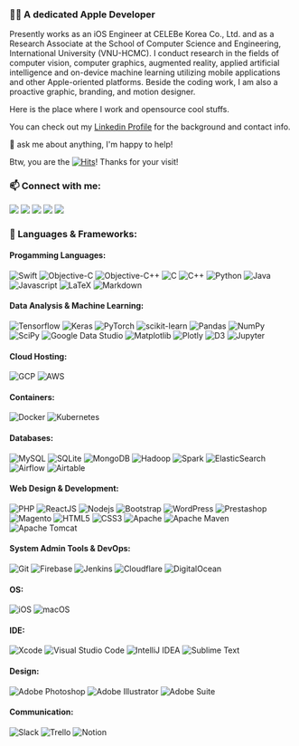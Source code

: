 ### 👨‍💻 A dedicated Apple Developer

<!--
**verny-tran/verny-tran** is a ✨ _special_ ✨ repository because its `README.md` (this file) appears on your GitHub profile.

Here are some ideas to get you started:

- 🔭 I’m currently working on ...
- 🌱 I’m currently learning ...
- 👯 I’m looking to collaborate on ...
- 🤔 I’m looking for help with ...
- 💬 Ask me about ...
- 📫 How to reach me: ...
- 😄 Pronouns: ...
- ⚡ Fun fact: ...
-->

Presently works as an iOS Engineer at CELEBe Korea Co., Ltd. and as a Research Associate at the School of Computer Science and Engineering, International University (VNU-HCMC). I conduct research in the fields of computer vision, computer graphics, augmented reality, applied artificial intelligence and on-device machine learning utilizing mobile applications and other Apple-oriented platforms. Beside the coding work, I am also a proactive graphic, branding, and motion designer.

Here is the place where I work and opensource cool stuffs.

You can check out my [Linkedin Profile](https://www.linkedin.com/in/tomhuynhsg/) for the background and contact info.

💬 ask me about anything, I'm happy to help!

Btw, you are the [![Hits](https://hits.seeyoufarm.com/api/count/incr/badge.svg?url=https%3A%2F%2Fgithub.com%2Fverny-tran&count_bg=%233D3DFF&title_bg=%23E61E2A&icon=coveralls.svg&icon_color=%23FFFFFF&title=visitors&edge_flat=false)](https://hits.seeyoufarm.com)! Thanks for your visit!


### 📫 Connect with me:
<a href="mailto:vernytran@icloud.com"><img src="https://img.shields.io/badge/iCloud-%23000000?&logo=icloud&logoColor=white" /></a>
<a href="mailto:vernytran@gmail.com"><img src="https://img.shields.io/badge/Gmail-%23D14836.svg?&logo=gmail&logoColor=white" /></a>
<a href="https://www.linkedin.com/in/vernytran/"><img src="https://img.shields.io/badge/LinkedIn-%230077B5.svg?&logo=linkedin&logoColor=white" /></a>
<a href="https://github.com/verny-tran"><img src="https://img.shields.io/badge/GitHub-800080.svg?&logo=github&logoColor=white" /></a>
<a href="https://www.facebook.com/verniusovich"><img src="https://img.shields.io/badge/Facebook-%233B5998.svg?&logo=facebook&logoColor=white" /></a>


### 🔨 Languages & Frameworks:

#### Progamming Languages:
![Swift](https://img.shields.io/badge/Swift-FA7343?logo=swift&logoColor=white)
![Objective-C](https://img.shields.io/badge/Objective--C-%233A95E3?logo=apple&logoColor=white)
![Objective-C++](https://img.shields.io/badge/Objective--C++-5e5086?logo=apple&logoColor=white)
![C](https://custom-icon-badges.herokuapp.com/badge/C-03599C?logo=c-in-hexagon&logoColor=white)
![C++](https://custom-icon-badges.herokuapp.com/badge/C++-9C033A?logo=cpp2&logoColor=white)
![Python](https://img.shields.io/badge/Python-14354C?logo=python&logoColor=white)
![Java](https://img.shields.io/badge/Java-%23ED8B00?logo=openjdk&logoColor=white)
![Javascript](https://img.shields.io/badge/JavaScript-%23E34F26.svg?logo=javascript&logoColor=white)
![LaTeX](https://img.shields.io/badge/LaTeX-%23008080?logo=latex&logoColor=white)
![Markdown](https://img.shields.io/badge/Markdown-%23000000?logo=markdown&logoColor=white)

#### Data Analysis & Machine Learning:
![Tensorflow](https://img.shields.io/badge/-Tensorflow-%23FF6F00?logo=tensorflow&logoColor=white)
![Keras](https://img.shields.io/badge/Keras%20-%23D00000.svg?logo=Keras&logoColor=white)
![PyTorch](https://img.shields.io/badge/Pytorch%20-ef4b28.svg?logo=Pytorch&logoColor=white)
![scikit-learn](https://img.shields.io/badge/scikit--learn-3191c3.svg?logo=scikit-learn&logoColor=white)
![Pandas](https://img.shields.io/badge/pandas-%23150458.svg?logo=pandas&logoColor=white)
![NumPy](https://img.shields.io/badge/numpy-%23013243.svg?logo=numpy&logoColor=white)
![SciPy](https://img.shields.io/badge/SciPy-%230C55A5.svg?logo=scipy&logoColor=%white)
![Google Data Studio](https://img.shields.io/badge/Google_Data_Studio-3366d0?logo=google-data-studio&logoColor=white)
![Matplotlib](https://img.shields.io/badge/Matplotlib-11557c.svg?logo=Matplotlib&logoColor=white)
![Plotly](https://img.shields.io/badge/Plotly-%233F4F75.svg?logo=plotly&logoColor=white)
![D3](https://img.shields.io/badge/-D3.js-f89d43?logo=d3.js&logoColor=white)
![Jupyter](https://img.shields.io/badge/-jupyter_notebook-%23f37626.svg?logo=jupyter&logoColor=white)

#### Cloud Hosting:
![GCP](https://img.shields.io/badge/-Google_Cloud_Platform-1a73e8?logo=google-cloud&logoColor=white)
![AWS](https://img.shields.io/badge/-Amazon_Web_Services-f29100?logo=amazonaws&logoColor=white)

#### Containers:
![Docker](https://img.shields.io/badge/-Docker-46a2f1?logo=docker&logoColor=white)
![Kubernetes](https://img.shields.io/badge/-Kubernetes-326ce5?logo=kubernetes&logoColor=white)

#### Databases:
![MySQL](https://img.shields.io/badge/-MySQL-F29111?logo=MySQL&logoColor=white)
![SQLite](https://img.shields.io/badge/SQLite-07405e.svg?logo=sqlite&logoColor=white)
![MongoDB](https://img.shields.io/badge/MongoDB-4ea94b.svg?logo=mongodb&logoColor=white)
![Hadoop](https://img.shields.io/badge/Hadoop-f7f700.svg?logo=hadoop&logoColor=white)
![Spark](https://img.shields.io/badge/Spark-db571b.svg?logo=apachespark&logoColor=white)
![ElasticSearch](https://img.shields.io/badge/-ElasticSearch-005571?logo=elasticsearch)
![Airflow](https://img.shields.io/badge/Airflow-017CEE?logo=Apache%20Airflow&logoColor=white)
![Airtable](https://img.shields.io/badge/Airtable-18BFFF?logo=Airtable&logoColor=white)


#### Web Design & Development:
![PHP](https://img.shields.io/badge/PHP-777BB4.svg?logo=php&logoColor=white)
![ReactJS](https://img.shields.io/badge/-ReactJS-%2361DAFB?logo=react&logoColor=white)
![Nodejs](https://img.shields.io/badge/Node.js-43853D.svg?logo=node.js&logoColor=white)
![Bootstrap](https://img.shields.io/badge/-Bootstrap-563D7C?logo=bootstrap&logoColor=white)
![WordPress](https://img.shields.io/badge/Wordpress-21759B?logo=wordpress&logoColor=white)
![Prestashop](https://img.shields.io/badge/Prestashop-d7006b?logo=prestashop&logoColor=white)
![Magento](https://img.shields.io/badge/Magento-f36306?logo=magento&logoColor=white)
![HTML5](https://img.shields.io/badge/-HTML5-E34F26?logo=html5&logoColor=white)
![CSS3](https://img.shields.io/badge/-CSS3-1572B6?logo=css3)
![Apache](https://img.shields.io/badge/-Apache-D22128?logo=Apache&logoColor=white)
![Apache Maven](https://img.shields.io/badge/Apache%20Maven-C71A36?logo=Apache%20Maven&logoColor=white)
![Apache Tomcat](https://img.shields.io/badge/apache%20tomcat-%23b8a04d.svg?logo=apache-tomcat&logoColor=white)

#### System Admin Tools & DevOps:
![Git](https://img.shields.io/badge/git-%23F05033.svg?logo=git&logoColor=white)
![Firebase](https://img.shields.io/badge/firebase-%23039BE5.svg?logo=firebase)
![Jenkins](https://img.shields.io/badge/jenkins-%232C5263.svg?logo=jenkins&logoColor=white)
![Cloudflare](https://img.shields.io/badge/Cloudflare-F38020?logo=Cloudflare&logoColor=white)
![DigitalOcean](https://img.shields.io/badge/DigitalOcean-%230167ff.svg?logo=digitalOcean&logoColor=white)

#### OS:
![iOS](https://img.shields.io/badge/iOS-000000?logo=ios&logoColor=white)
![macOS](https://img.shields.io/badge/macOS-000000?logo=macos&logoColor=white)

#### IDE:
![Xcode](https://img.shields.io/badge/Xcode-007ACC?logo=xcode&logoColor=white)
![Visual Studio Code](https://img.shields.io/badge/Visual%20Studio%20Code-0078d7.svg?logo=visual-studio-code&logoColor=white)
![IntelliJ IDEA](https://img.shields.io/badge/IntelliJIDEA-000000.svg?logo=intellij-idea&logoColor=white)
![Sublime Text](https://img.shields.io/badge/sublime_text-%23575757.svg?logo=sublime-text&logoColor=important)

#### Design:
![Adobe Photoshop](https://img.shields.io/badge/Adobe%20Photoshop-%2331A8FF.svg?logo=adobe%20photoshop&logoColor=white)
![Adobe Illustrator](https://img.shields.io/badge/Adobe%20Illustrator-%23FF9A00.svg?logo=adobe%20illustrator&logoColor=white)
![Adobe Suite](https://img.shields.io/badge/Adobe%20Suite-FF0000.svg?logo=adobe&logoColor=white)

#### Communication:
![Slack](https://img.shields.io/badge/-Slack-E01563?logo=Slack&logoColor=white)
![Trello](https://img.shields.io/badge/-Trello-0079BF?logo=Trello&logoColor=white)
![Notion](https://img.shields.io/badge/Notion-010101.svg?logo=notion&logoColor=white)
